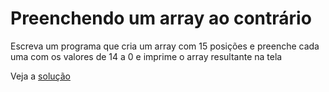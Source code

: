 # Preenchendo um array ao contrário

Escreva um programa que cria um array com 15 posições e preenche cada uma com os
valores de 14 a 0 e imprime o array resultante na tela


Veja a [solução](./solucoes/09-preenchendo-um-array-ao-contrario.go)
